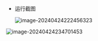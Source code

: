- 运行截图

  ![image-20240424222456323](C:\Users\ckc\AppData\Roaming\Typora\typora-user-images\image-20240424222456323.png)

![image-20240424234701453](C:\Users\ckc\AppData\Roaming\Typora\typora-user-images\image-20240424234701453.png)



